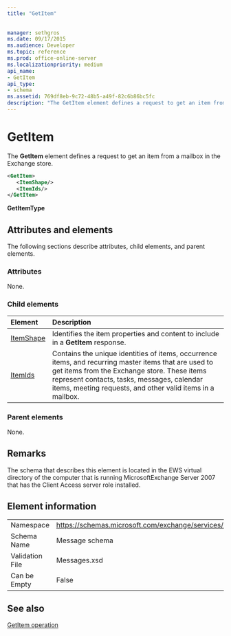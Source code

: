 ```yaml
---
title: "GetItem"
 
 
manager: sethgros
ms.date: 09/17/2015
ms.audience: Developer
ms.topic: reference
ms.prod: office-online-server
ms.localizationpriority: medium
api_name:
- GetItem
api_type:
- schema
ms.assetid: 769df8eb-9c72-48b5-a49f-82c6b86bc5fc
description: "The GetItem element defines a request to get an item from a mailbox in the Exchange store."
---
```


# GetItem

The **GetItem** element defines a request to get an item from a mailbox in the Exchange store. 
  
```xml
<GetItem>
   <ItemShape/>
   <ItemIds/>
</GetItem>
```

 **GetItemType**
## Attributes and elements

The following sections describe attributes, child elements, and parent elements.
  
### Attributes

None.
  
### Child elements

|**Element**|**Description**|
|:-----|:-----|
|[ItemShape](itemshape.md) <br/> |Identifies the item properties and content to include in a **GetItem** response.  <br/> |
|[ItemIds](itemids.md) <br/> |Contains the unique identities of items, occurrence items, and recurring master items that are used to get items from the Exchange store. These items represent contacts, tasks, messages, calendar items, meeting requests, and other valid items in a mailbox.  <br/> |
   
### Parent elements

None.
  
## Remarks

The schema that describes this element is located in the EWS virtual directory of the computer that is running MicrosoftExchange Server 2007 that has the Client Access server role installed.
  
## Element information

|||
|:-----|:-----|
|Namespace  <br/> |https://schemas.microsoft.com/exchange/services/2006/messages  <br/> |
|Schema Name  <br/> |Message schema  <br/> |
|Validation File  <br/> |Messages.xsd  <br/> |
|Can be Empty  <br/> |False  <br/> |
   
## See also



[GetItem operation](getitem-operation.md)

